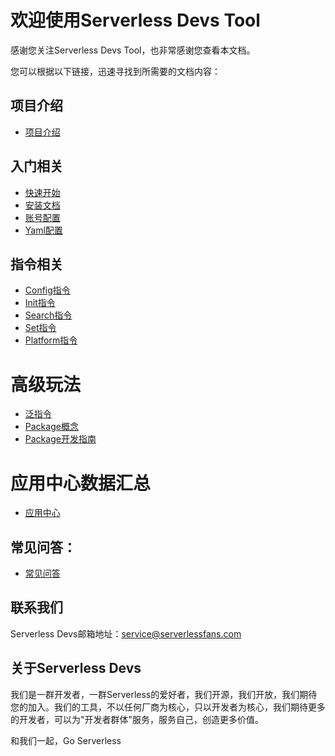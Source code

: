 # 欢迎使用Serverless Devs Tool

感谢您关注Serverless Devs Tool，也非常感谢您查看本文档。

您可以根据以下链接，迅速寻找到所需要的文档内容：

## 项目介绍

* [项目介绍](工具文档/快速入门/ServerlessDevsTool介绍.md)

## 入门相关

* [快速开始](工具文档/快速入门/快速开始.md)
* [安装文档](工具文档/快速入门/工具安装.md)
* [账号配置](工具文档/快速入门/密钥配置.md)
* [Yaml配置](工具文档/快速入门/Yaml格式规范.md)

## 指令相关

* [Config指令](工具文档/指令相关/Config指令.md)
* [Init指令](工具文档/指令相关/Init指令.md)
* [Search指令](工具文档/指令相关/Search指令.md)
* [Set指令](工具文档/指令相关/Set指令.md)
* [Platform指令](工具文档/指令相关/Platform指令.md)

# 高级玩法

* [泛指令](工具文档/指令相关/泛指令.md)
* [Package概念](工具文档/快速入门/Package概念区分.md)
* [Package开发指南](工具文档/快速入门/Package开发指南.md)

# 应用中心数据汇总

* [应用中心](应用中心/readme.md)

## 常见问答：

* [常见问答](工具文档/快速入门/faq.md)

## 联系我们

Serverless Devs邮箱地址：service@serverlessfans.com

## 关于Serverless Devs

我们是一群开发者，一群Serverless的爱好者，我们开源，我们开放，我们期待您的加入。我们的工具，不以任何厂商为核心，只以开发者为核心，我们期待更多的开发者，可以为"开发者群体"服务，服务自己，创造更多价值。

和我们一起，Go Serverless
